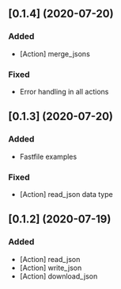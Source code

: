 ## [0.1.4] (2020-07-20)

### Added
- [Action] merge_jsons

### Fixed
- Error handling in all actions

## [0.1.3] (2020-07-20)

### Added
- Fastfile examples

### Fixed
- [Action] read_json data type

## [0.1.2] (2020-07-19)

### Added
- [Action] read_json
- [Action] write_json
- [Action] download_json